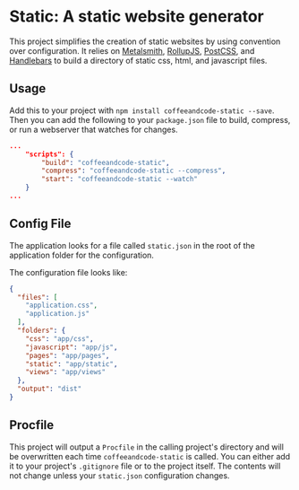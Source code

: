 # Static: A static website generator

This project simplifies the creation of static websites by using convention
over configuration. It relies on [Metalsmith](http://www.metalsmith.io/),
[RollupJS](http://rollupjs.org/), [PostCSS](http://postcss.org/), and
[Handlebars](http://handlebarsjs.com/) to build a directory of static css, html,
and javascript files.


## Usage

Add this to your project with `npm install coffeeandcode-static --save`. Then
you can add the following to your `package.json` file to build, compress, or
run a webserver that watches for changes.

```json
...
    "scripts": {
        "build": "coffeeandcode-static",
        "compress": "coffeeandcode-static --compress",
        "start": "coffeeandcode-static --watch"
    }
...
```


## Config File

The application looks for a file called `static.json` in the root of the
application folder for the configuration.

The configuration file looks like:

```json
{
  "files": [
    "application.css",
    "application.js"
  ],
  "folders": {
    "css": "app/css",
    "javascript": "app/js",
    "pages": "app/pages",
    "static": "app/static",
    "views": "app/views"
  },
  "output": "dist"
}
```


## Procfile

This project will output a `Procfile` in the calling project's directory and
will be overwritten each time `coffeeandcode-static` is called. You can either
add it to your project's `.gitignore` file or to the project itself. The contents
will not change unless your `static.json` configuration changes.
